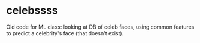 # celebssss
Old code for ML class: looking at DB of celeb faces, using common features to predict a celebrity's face (that doesn't exist).
